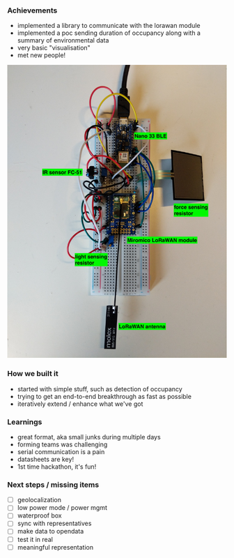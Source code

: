 ### Achievements
- implemented a library to communicate with the lorawan module
- implemented a poc sending duration of occupancy along with a summary of environmental data
- very basic "visualisation"
- met new people!

![result](/media/result.jpg)

### How we built it
- started with simple stuff, such as detection of occupancy
- trying to get an end-to-end breakthrough as fast as possible
- iteratively extend / enhance what we've got

### Learnings
- great format, aka small junks during multiple days
- forming teams was challenging
- serial communication is a pain
- datasheets are key!
- 1st time hackathon, it's fun!

### Next steps / missing items
- [ ] geolocalization
- [ ] low power mode / power mgmt
- [ ] waterproof box
- [ ] sync with representatives
- [ ] make data to opendata
- [ ] test it in real
- [ ] meaningful representation
